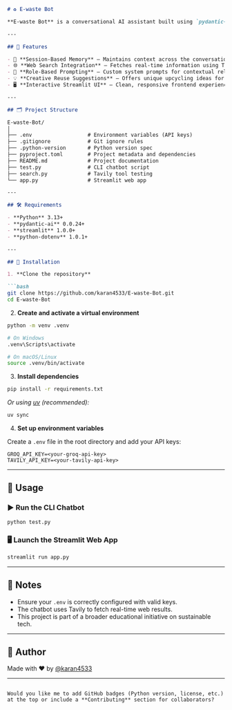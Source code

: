 ```markdown
# ♻️ E-waste Bot

**E-waste Bot** is a conversational AI assistant built using `pydantic-ai` and `groq`, designed to educate and guide users about electronic waste management, recycling, and creative reuse ideas. It features session-based memory and real-time web search integration to deliver dynamic, intelligent responses.

---

## 🌟 Features

- 🔁 **Session-Based Memory** – Maintains context across the conversation.
- 🌐 **Web Search Integration** – Fetches real-time information using Tavily.
- 🤖 **Role-Based Prompting** – Custom system prompts for contextual relevance.
- 💡 **Creative Reuse Suggestions** – Offers unique upcycling ideas for e-waste.
- 🖥️ **Interactive Streamlit UI** – Clean, responsive frontend experience.

---

## 🗂️ Project Structure

E-waste-Bot/
│
├── .env                  # Environment variables (API keys)
├── .gitignore            # Git ignore rules
├── .python-version       # Python version spec
├── pyproject.toml        # Project metadata and dependencies
├── README.md             # Project documentation
├── test.py               # CLI chatbot script
├── search.py             # Tavily tool testing
└── app.py                # Streamlit web app

---

## 🛠️ Requirements

- **Python** 3.13+
- **pydantic-ai** 0.0.24+
- **streamlit** 1.0.0+
- **python-dotenv** 1.0.1+

---

## 🚀 Installation

1. **Clone the repository**

```bash
git clone https://github.com/karan4533/E-waste-Bot.git
cd E-waste-Bot
```

2. **Create and activate a virtual environment**

```bash
python -m venv .venv

# On Windows
.venv\Scripts\activate

# On macOS/Linux
source .venv/bin/activate
```

3. **Install dependencies**

```bash
pip install -r requirements.txt
```

_Or using [uv](https://github.com/astral-sh/uv) (recommended):_

```bash
uv sync
```

4. **Set up environment variables**

Create a `.env` file in the root directory and add your API keys:

```env
GROQ_API_KEY=<your-groq-api-key>
TAVILY_API_KEY=<your-tavily-api-key>
```

---

## 💬 Usage

### ▶️ Run the CLI Chatbot

```bash
python test.py
```

### 🖥️ Launch the Streamlit Web App

```bash
streamlit run app.py
```

---

## 📌 Notes

- Ensure your `.env` is correctly configured with valid keys.
- The chatbot uses Tavily to fetch real-time web results.
- This project is part of a broader educational initiative on sustainable tech.

---

## 👤 Author

Made with ❤️ by [@karan4533](https://github.com/karan4533)

---

```

Would you like me to add GitHub badges (Python version, license, etc.) at the top or include a **Contributing** section for collaborators?
